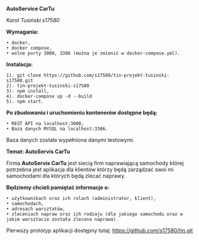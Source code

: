 **AutoService CarTu**

*Karol Tusiński s17580*

**Wymagania:**

    • docker,
    • docker compose,
    • wolne porty 3000, 3306 (można je zmienić w docker-compose.yml).

**Instalacja:**

    1). git clone https://github.com/s17580/tin-projekt-tusinski-s17580.git
    2). tin-projekt-tusinski-s17580
    3). npm install,
    4). docker-compose up -d --build
    5). npm start.

**Po zbudowaniu i uruchomieniu kontenerów dostępne będą:**

    • REST API na localhost:3000,
    • Baza danych MYSQL na localhost:3306.

Baza danych została wypełniona danymi testowymi.


**Temat: AutoServis CarTu**

Firma **AutoServis CarTu** jest siecią firm naprawiającą samochody której potrzebna jest aplikacja dla klientów którzy będą zarządzać swoi mi samochodami dla których będą zlecać naprawy.

**Będziemy chcieli pamiętać informacje o:**

    • użytkownikach oraz ich rolach (administrator, klient),
    • samochodach,
    • adresach warsztatów,
    • zleceniach napraw oraz ich rodzaju (dla jakiego samochodu oraz w jakim warsztacie została zlecona naprawa).

Pierwszy prototyp aplikacji dostępny tutaj: https://github.com/s17580/tin.git


